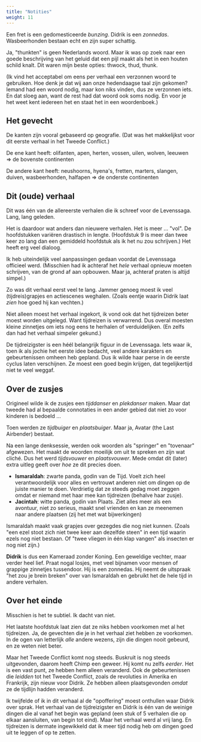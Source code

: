 ```yaml
---
title: "Notities"
weight: 11
---
```


Een fret is een gedomesticeerde _bunzing_. Didrik is een _zonnedas_. Wasbeerhonden bestaan echt en zijn super schattig.

Ja, "thunkten" is geen Nederlands woord. Maar ik was op zoek naar een goede beschrijving van het geluid dat een pijl maakt als het in een houten schild knalt. Dit waren mijn beste opties: thwock, thud, thunk.

(Ik vind het acceptabel om eens per verhaal een verzonnen woord te gebruiken. Hoe denk je dat wij aan onze hedendaagse taal zijn gekomen? Iemand had een woord nodig, maar kon niks vinden, dus ze verzonnen iets. En dat sloeg aan, want de rest had dat woord ook soms nodig. En voor je het weet kent iedereen het en staat het in een woordenboek.)

## Het gevecht

De kanten zijn vooral gebaseerd op geografie. (Dat was het makkelijkst voor dit eerste verhaal in het Tweede Conflict.)

De ene kant heeft: olifanten, apen, herten, vossen, uilen, wolven, leeuwen => de bovenste continenten

De andere kant heeft: neushoorns, hyena's, fretten, marters, slangen, duiven, wasbeerhonden, halfapen => de onderste continenten

## Dit (oude) verhaal

Dit was één van de allereerste verhalen die ik schreef voor de Levenssaga. Lang, lang geleden.

Het is daardoor wat anders dan nieuwere verhalen. Het is meer ... "vol". De hoofdstukken variëren drastisch in lengte. (Hoofdstuk 9 is meer dan twee keer zo lang dan een gemiddeld hoofdstuk als ik het nu zou schrijven.) Het heeft erg veel dialoog.

Ik heb uiteindelijk veel aanpassingen gedaan voordat de Levenssaga officieel werd. (Misschien had ik achteraf het _hele_ verhaal opnieuw moeten schrijven, van de grond af aan opbouwen. Maar ja, achteraf praten is altijd simpel.)

Zo was dit verhaal eerst veel te lang. Jammer genoeg moest ik veel (tijdreis)grapjes en actiescenes weghalen. (Zoals eentje waarin Didrik laat _zien_ hoe goed hij kan vechten.) 

Niet alleen moest het verhaal ingekort, ik vond ook dat het tijdreizen beter moest worden uitgelegd. Want tijdreizen is verwarrend. Dus overal moesten kleine zinnetjes om iets nog eens te herhalen of verduidelijken. (En zelfs dan had het verhaal simpeler gekund.)

De tijdreizigster is een héél belangrijk figuur in de Levenssaga. Iets waar ik, toen ik als jochie het eerste idee bedacht, veel andere karakters en gebeurtenissen omheen heb gepland. Dus ik wilde haar perse in de eerste cyclus laten verschijnen. Ze moest een goed begin krijgen, dat tegelijkertijd niet te veel weggaf.

## Over de zusjes

Origineel wilde ik de zusjes een _tijddanser_ en _plekdanser_ maken. Maar dat tweede had al bepaalde connotaties in een ander gebied dat niet zo voor kinderen is bedoeld ...

Toen werden ze _tijdbuiger_ en _plaatsbuiger_. Maar ja, Avatar (the Last Airbender) bestaat.

Na een lange denksessie, werden ook woorden als "springer" en "tovenaar" afgewezen. Het maakt de woorden moeilijk om uit te spreken en zijn wat cliché. Dus het werd _tijdsvouwer_ en _plaatsvouwer_. Mede omdat dit (later) extra uitleg geeft over _hoe_ ze dit precies doen.

* **Ismaraldah**: zwarte panda, godin van de Tijd. Voelt zich heel verantwoordelijk voor alles en vertrouwt anderen niet om dingen op de juiste manier te doen. Verdrietig dat ze steeds gedag moet zeggen omdat er niemand met haar mee kan tijdreizen (behalve haar zusje).
* **Jacintah**: witte panda, godin van Plaats. Ziet alles meer als een avontuur, niet zo serieus, maakt snel vrienden en kan ze meenemen naar andere plaatsen (zij het met wat bijwerkingen)

Ismaraldah maakt vaak grapjes over gezegdes die nog niet kunnen. (Zoals "een ezel stoot zich niet twee keer aan dezelfde steen" in een tijd waarin ezels nog niet bestaan. Of "twee vliegen in één klap vangen" als insecten er nog niet zijn.)

**Didrik** is dus een Kameraad zonder Koning. Een geweldige vechter, maar verder heel lief. Praat nogal losjes, met veel bijnamen voor mensen of grappige zinnetjes tussendoor. Hij is een zonnedas. Hij neemt de uitspraak "het zou je brein breken" over van Ismaraldah en gebruikt het de hele tijd in andere verhalen.

## Over het einde

Misschien is het te subtiel. Ik dacht van niet.

Het laatste hoofdstuk laat zien dat ze niks hebben voorkomen met al het tijdreizen. Ja, de gevechten die je in het verhaal ziet hebben ze voorkomen. In de ogen van letterlijk _alle_ andere wezens, zijn die dingen nooit gebeurd, en ze weten niet beter.

Maar het Tweede Conflict komt nog steeds. Buskruit is nog steeds uitgevonden, daarom heeft Chimp een geweer. Hij komt nu zelfs _eerder_. Het is een vast punt, ze hebben hem alleen veranderd. Ook de gebeurtenissen die _leidden_ tot het Tweede Conflict, zoals de revoluties in Amerika en Frankrijk, zijn nieuw voor Didrik. Ze hebben alleen plaatsgevonden _omdat_ ze de tijdlijn hadden veranderd.

Ik twijfelde of ik in dit verhaal al de "opoffering" moest onthullen waar Didrik over sprak. Het verhaal van de tijdreizigster en Didrik is één van de weinige dingen die al vanaf het begin was gepland (een stuk of 5 verhalen die op elkaar aansluiten, van begin tot eind). Maar het verhaal werd al vrij lang. En tijdreizen is dermate ingewikkeld dat ik meer tijd nodig heb om dingen goed uit te leggen of op te zetten.
